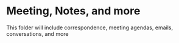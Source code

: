 # Meeting, Notes, and more

This folder will include correspondence, meeting agendas, emails, conversations, and more
